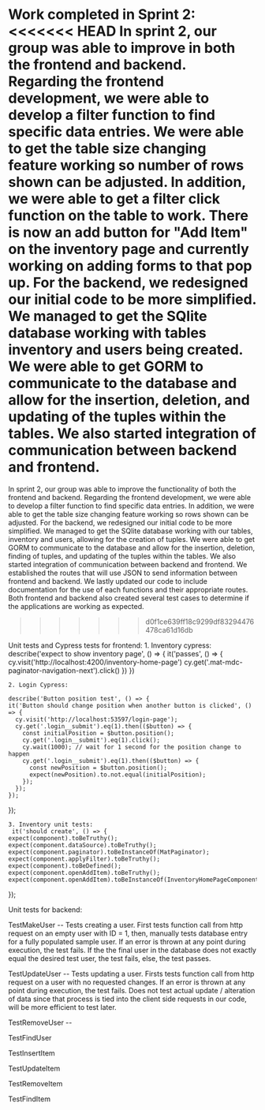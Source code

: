 Work completed in Sprint 2: 
<<<<<<< HEAD
In sprint 2, our group was able to improve in both the frontend and backend. Regarding the frontend development, we were able to develop a filter function to find specific data entries. We were able to get the table size changing feature working so number of rows shown can be adjusted. In addition, we were able to get a filter click function on the table to work. There is now an add button for "Add Item" on the inventory page and currently working on adding forms to that pop up. For the backend, we redesigned our initial code to be more simplified. We managed to get the SQlite database working with tables inventory and users being created. We were able to get GORM to communicate to the database and allow for the insertion, deletion, and updating of the tuples within the tables. We also started integration of communication between backend and frontend.
=======
In sprint 2, our group was able to improve the functionality of both the frontend and backend. Regarding the frontend development, we were able to develop a filter function to find specific data entries. In addition, we were able to get the table size changing feature working so rows shown can be adjusted. For the backend, we redesigned our initial code to be more simplified. We managed to get the SQlite database working with our tables, inventory and users, allowing for the creation of tuples. We were able to get GORM to communicate to the database and allow for the insertion, deletion, finding of tuples, and updating of the tuples within the tables. We also started integration of communication between backend and frontend. We established the routes that will use JSON to send information between frontend and backend. We lastly updated our code to include documentation for the use of each functions and their appropriate routes. Both frontend and backend also created several test cases to determine if the applications are working as expected.
>>>>>>> d0f1ce639ff18c9299df83294476478ca61d16db

Unit tests and Cypress tests for frontend:
    1. Inventory cypress:  
    describe('expect to show inventory page', () => {
  it('passes', () => {
    cy.visit('http://localhost:4200/inventory-home-page')
    cy.get('.mat-mdc-paginator-navigation-next').click()
  })
})

    2. Login Cypress:
    
    describe('Button position test', () => {
    it('Button should change position when another button is clicked', () => {
      cy.visit('http://localhost:53597/login-page');
      cy.get('.login__submit').eq(1).then(($button) => {
        const initialPosition = $button.position();
        cy.get('.login__submit').eq(1).click();
        cy.wait(1000); // wait for 1 second for the position change to happen
        cy.get('.login__submit').eq(1).then(($button) => {
          const newPosition = $button.position();
          expect(newPosition).to.not.equal(initialPosition);
        });
      });
    });
  });
    
    3. Inventory unit tests:  
     it('should create', () => {
    expect(component).toBeTruthy();
    expect(component.dataSource).toBeTruthy();
    expect(component.paginator).toBeInstanceOf(MatPaginator);
    expect(component.applyFilter).toBeTruthy();
    expect(component).toBeDefined();
    expect(component.openAddItem).toBeTruthy();
    expect(component.openAddItem).toBeInstanceOf(InventoryHomePageComponent);
  });

Unit tests for backend: 

TestMakeUser -- Tests creating a user. First tests function call from http request on an empty user with ID = 1, then, manually tests database entry for a fully populated sample user. If an error is thrown at any point during execution, the test fails. If the the final user in the database does not exactly equal the desired test user, the test fails, else, the test passes. 

TestUpdateUser -- Tests updating a user. Firsts tests function call from http request on a user with no requested changes. If an error is thrown at any point during execution, the test fails. Does not test actual update / alteration of data since that process is tied into the client side requests in our code, will be more efficient to test later.

TestRemoveUser -- 

TestFindUser

TestInsertItem

TestUpdateItem

TestRemoveItem

TestFindItem

